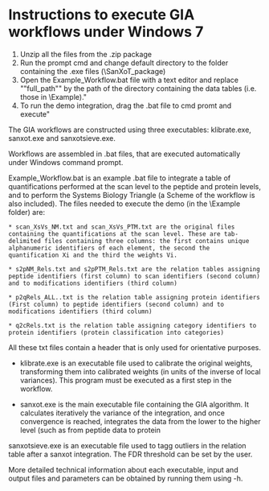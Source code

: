 Instructions to execute GIA workflows under Windows 7
=====================================================

1. Unzip all the files from the .zip package
2. Run the prompt cmd and change default directory to the folder containing the .exe files (\SanXoT_package) 
3. Open the Example_Workflow.bat file with a text editor and replace ""full_path"" by the path of the directory containing the data tables (i.e. those in \Example)."
4. To run the demo integration, drag the .bat file to cmd promt and execute"

The GIA workflows are constructed using three executables: klibrate.exe, sanxot.exe and sanxotsieve.exe. 

Workflows are assembled in .bat files, that are executed automatically under Windows command prompt.

Example_Workflow.bat is an example .bat file to integrate a table of quantifications performed at the scan level to the peptide and protein levels, and to perform the Systems Biology Triangle (a Scheme of the workflow is also included). The files needed to execute the demo (in the \Example folder) are:

	* scan_XsVs_NM.txt and scan_XsVs_PTM.txt are the original files containing the quantifications at the scan level. These are tab-delimited files containing three columns: the first contains unique alphanumeric identifiers of each element, the second the quantification Xi and the third the weights Vi.

	* s2pNM_Rels.txt and s2pPTM_Rels.txt are the relation tables assigning peptide identifiers (first column) to scan identifiers (second column) and to modifications identifiers (third column)

	* p2qRels_ALL..txt is the relation table assigning protein identifiers (First column) to peptide identifiers (second column) and to modifications identifiers (third column)

	* q2cRels.txt is the relation table assigning category identifiers to protein identifiers (protein classification into categories)

All these txt files contain a header that is only used for orientative purposes.

* klibrate.exe is an executable file used to calibrate the original weights, transforming them into calibrated weights (in units of the inverse of local variances). This program must be executed as a first step in the workflow.

* sanxot.exe is the main executable file containing the GIA algorithm. It calculates iteratively the variance of the integration, and once convergence is reached, integrates the data from the lower to the higher level (such as from peptide data to protein 
 
sanxotsieve.exe is an executable file used to tagg outliers in the relation table after a sanxot integration. The FDR threshold can be set by the user.

More detailed technical information about each executable, input and output files and parameters can be obtained by running them using -h.
